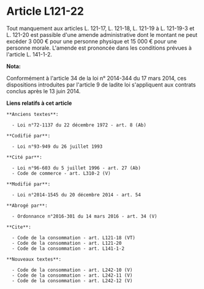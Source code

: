 # Article L121-22

Tout manquement aux articles L. 121-17, L. 121-18, L. 121-19 à L. 121-19-3 et L. 121-20 est passible d'une amende
administrative dont le montant ne peut excéder 3 000 € pour une personne physique et 15 000 € pour une personne morale.
L'amende est prononcée dans les conditions prévues à l'article L. 141-1-2.

**Nota:**

Conformément à l'article 34 de la loi n° 2014-344 du 17 mars 2014, ces dispositions introduites par l'article 9 de ladite loi
s'appliquent aux contrats conclus après le 13 juin 2014.

**Liens relatifs à cet article**

	**Anciens textes**:

	  - Loi n°72-1137 du 22 décembre 1972 - art. 8 (Ab)

	**Codifié par**:

	  - Loi n°93-949 du 26 juillet 1993

	**Cité par**:

	  - Loi n°96-603 du 5 juillet 1996 - art. 27 (Ab)
	  - Code de commerce - art. L310-2 (V)

	**Modifié par**:

	  - Loi n°2014-1545 du 20 décembre 2014 - art. 54

	**Abrogé par**:

	  - Ordonnance n°2016-301 du 14 mars 2016 - art. 34 (V)

	**Cite**:

	  - Code de la consommation - art. L121-18 (VT)
	  - Code de la consommation - art. L121-20
	  - Code de la consommation - art. L141-1-2

	**Nouveaux textes**:

	  - Code de la consommation - art. L242-10 (V)
	  - Code de la consommation - art. L242-11 (V)
	  - Code de la consommation - art. L242-12 (V)

